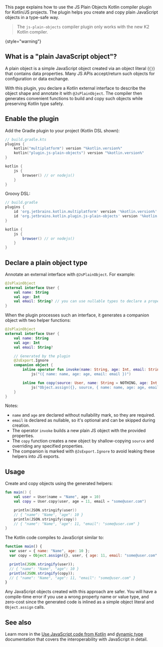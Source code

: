 [//]: # (title: JS Plain Objects compiler plugin)

<primary-label ref="experimental-general"/>

This page explains how to use the JS Plain Objects Kotlin compiler plugin for Kotlin/JS projects. 
The plugin helps you create and copy plain JavaScript objects in a type-safe way.

> The `js-plain-objects` compiler plugin only works with the new K2 Kotlin compiler.
>
{style="warning"}

## What is a "plain JavaScript object"?

A plain object is a simple JavaScript object created via an object literal (`{}`) that contains data properties.
Many JS APIs accept/return such objects for configuration or data exchange.

With this plugin, you declare a Kotlin external interface to describe the object shape and annotate it with `@JsPlainObject`.
The compiler then generates convenient functions to build and copy such objects while preserving Kotlin type safety.

## Enable the plugin

Add the Gradle plugin to your project (Kotlin DSL shown):

```kotlin
// build.gradle.kts
plugins {
    kotlin("multiplatform") version "%kotlin.version%"
    kotlin("plugin.js-plain-objects") version "%kotlin.version%"
}

kotlin {
    js {
        browser() // or nodejs()
    }
}
```

Groovy DSL:

```groovy
// build.gradle
plugins {
    id 'org.jetbrains.kotlin.multiplatform' version '%kotlin.version%'
    id 'org.jetbrains.kotlin.plugin.js-plain-objects' version '%kotlin.version%'
}

kotlin {
    js {
        browser() // or nodejs()
    }
}
```

## Declare a plain object type

Annotate an external interface with `@JsPlainObject`. For example:

```kotlin
@JsPlainObject
external interface User {
    val name: String
    val age: Int
    val email: String? // you can use nullable types to declare a property as optional
}
```

When the plugin processes such an interface, it generates a companion object with two helper functions:

```kotlin
@JsPlainObject
external interface User {
    val name: String
    val age: Int
    val email: String?

    // Generated by the plugin
    @JsExport.Ignore
    companion object {
        inline operator fun invoke(name: String, age: Int, email: String? = NOTHING): User =
            js("({ name: name, age: age, email: email })")

        inline fun copy(source: User, name: String = NOTHING, age: Int = NOTHING, email: String? = NOTHING): User =
            js("Object.assign({}, source, { name: name, age: age, email: email })")
    }
}
```

Notes:
- `name` and `age` are declared without nullability mark, so they are required.
- `email` is declared as nullable, so it's optional and can be skipped during creation.
- The operator `invoke` builds a new plain JS object with the provided properties.
- The `copy` function creates a new object by shallow-copying `source` and overriding any specified properties.
- The companion is marked with `@JsExport.Ignore` to avoid leaking these helpers into JS exports.

## Usage

Create and copy objects using the generated helpers:

```kotlin
fun main() {
    val user = User(name = "Name", age = 10)
    val copy = User.copy(user, age = 11, email = "some@user.com")

    println(JSON.stringify(user))
    // { "name": "Name", "age": 10 }
    println(JSON.stringify(copy))
    // { "name": "Name", "age": 11, "email": "some@user.com" }
}
```

The Kotlin code compiles to JavaScript similar to:

```javascript
function main() {
  var user = { name: "Name", age: 10 };
  var copy = Object.assign({}, user, { age: 11, email: "some@user.com" });

  println(JSON.stringify(user));
  // { "name": "Name", "age": 10 }
  println(JSON.stringify(copy));
  // { "name": "Name", "age": 11, "email": "some@user.com" }
}
```

Any JavaScript objects created with this approach are safer. You will have a compile-time error if you use a wrong
property name or value type, and zero-cost since the generated code is inlined as a simple object literal and `Object.assign` calls.

## See also

Learn more in the [Use JavaScript code from Kotlin](js-interop.md) and [dynamic type](dynamic-type.md) documentation that covers the interoperability with JavaScript in detail.
